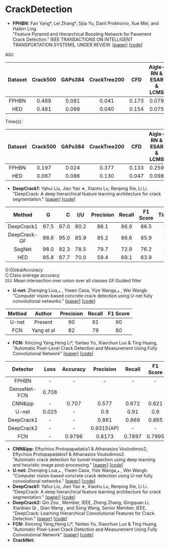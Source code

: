 # CrackDetection

* **FPHBN:** Fan Yang*, Lei Zhang*, Sijia Yu, Danil Prokhorov, Xue Mei, and Haibin Ling.<br />
  "Feature Pyramid and Hierarchical Boosting Network for Pavement Crack Detection." IEEE TRANSACTIONS ON INTELLIGENT TRANSPORTATION SYSTEMS, UNDER REVIEW. 
  [[paper](https://ieeexplore.ieee.org/abstract/document/8694955)]
  [[code](https://github.com/fyangneil/pavement-crack-detection)]
  
AIU: 

|  Dataset  |    Crack500  |    GAPs384    |   CrackTree200    |    CFD   |    Aigle-RN & ESAR & LCMS   |
|:---------:|:------------:|:-------------:|:-----------------:|:--------:|:---------------------------:|
|   FPHBN   |    0.489     |     0.081     |        0.041      |   0.173  |             0.079           | 
|    HED    |    0.481     |     0.069     |        0.040      |   0.154  |             0.075           |    
  
Time(s):

|  Dataset  |    Crack500  |    GAPs384    |   CrackTree200    |    CFD   |    Aigle-RN & ESAR & LCMS   |
|:---------:|:------------:|:-------------:|:-----------------:|:--------:|:---------------------------:|
|   FPHBN   |    0.197     |     0.024     |        0.377      |   0.133  |             0.259           | 
|    HED    |    0.067     |     0.086     |        0.130      |   0.047  |             0.098           | 

* **DeepCrack1:** Yahui Liu, Jian Yao ∗, Xiaohu Lu, Renping Xie, Li Li.<br />
  "DeepCrack: A deep hierarchical feature learning architecture for crack segmentation." 
  [[paper](https://www.sciencedirect.com/science/article/pii/S0925231219300566)]
  [[code](https://github.com/yhlleo/DeepCrack/blob/master/dataset/DeepCrack.zip)]
  
|    Method    |     G    |         C          |       I/U       |  Precision  |     Recall    |   F1 Score    |Time(s)|
|:------------:|:--------:|-------------------:|:---------------:|:-----------:|:-------------:|:-------------:|:-----:|
|  DeepCrack1  |   97.5   |        97.0        |       80.2      |    86.1     |       86.9    |      86.5     |   109 |   
| DeepCrack-GF |   98.6   |        95.0        |       85.9      |    85.2     |       86.6    |      85.9     |   118 |
|    SegNet    |   98.0   |        82.3        |       78.5      |    79.7     |       72.9    |      76.2     |   184 |   
|      HED     |   95.8   |        87.7        |       70.0      |    59.4     |       69.1    |      63.9     |   56  |

G:GlobalAccuracy   
C:Class average accuracy  
I/U: Mean intersection over union over all classes 
GF:Guided filter

* **U-net:** Zhenqing Liua,⁎ , Yiwen Caoa, Yize Wanga,⁎ , Wei Wangb.<br />
  "Computer vision-based concrete crack detection using U-net fully convolutional networks." 
  [[paper](https://data.mendeley.com/datasets/c7cpnw32j6/1)]
  [[code](https://data.mendeley.com/datasets/c7cpnw32j6/1)]
  
|    Method    |     Author    |    Precision  |     Recall    |   F1 Score    |
|:------------:|:-------------:|:--------------:|:-------------:|:-------------:|
|     U-net    |    Present    |        90     |       91      |       90      |       
|      FCN     |   Yang et al  |        82     |       79      |       80      |       
  
* **FCN:** Xincong Yang,Heng Li*, Yantao Yu, Xiaochun Luo & Ting Huang,<br />
  "Automatic Pixel-Level Crack Detection and Measurement Using Fully Convolutional Network"
  [[paper](https://onlinelibrary.wiley.com/doi/full/10.1111/mice.12412)]
  [[code]()]





|   Detector   |    Loss    |    Accuracy    |    Precision    |    Recall   |    F1 Score   |   AIU   |   Deep Learning   |  Time(s)  |
|:------------:|:----------:|:--------------:|:---------------:|:-----------:|:-------------:|:-------:|:-----------------:|:---------:|
|     FPHBN    |      -     |       -        |        -        |    -        |       -       |  0.489  |       Y           |  0.197    |
|DenseNet-FCN  |   0.708    |                |                 |             |               |         |       Y           |           |
|     CNN&ipp  |      -     |      0.707     |      0.577      |    0.672    |      0.621    |    -    |       Y           |           |
|     U-net    |   0.025    |       -        |      0.9        |      0.91   |        0.9    |    -    |       Y           |           |
|  DeepCrack1  |      -     |       -        |      0.861      |    0.869    |     0.865     |    -    |       Y           |           |
|  DeepCrack2  |      -     |       -        |      0.9315(AP) |      -      |       -       |    -    |       Y           |           |
|      FCN     |      -     |       0.9796   |      0.8173     |      0.7897 |       0.7995  |    -    |       Y           |           | |  CrackNet    |      -     |       -        |      0.9013     |      0.8763 |       0.8886  |    -    |       Y           |           | |  CrackForest |      -     |       0.9796   |      0.8173     |      0.7897 |       0.7995  |    -    |       Y           |           | |  CrackTree   |      -     |       -        |      0.9013     |      0.8763 |       0.8886  |    -    |       Y           |           |             


* **CNN&ipp:** Eftychios Protopapadakis1 & Athanasios Voulodimos2, Eftychios Protopapadakis1 & Athanasios Voulodimos2.<br />
  "Automatic crack detection for tunnel inspection using deep learning and heuristic image post-processing." 
  [[paper]()]
  [[code]()]
* **U-net:** Zhenqing Liua,⁎ , Yiwen Caoa, Yize Wanga,⁎ , Wei Wangb.<br />
  "Computer vision-based concrete crack detection using U-net fully convolutional networks." 
  [[paper]()]
  [[code]()]
* **DeepCrack1:** Yahui Liu, Jian Yao ∗, Xiaohu Lu, Renping Xie, Li Li.<br />
  "DeepCrack: A deep hierarchical feature learning architecture for crack segmentation." 
  [[paper]()]
  [[code](https://github.com/yhlleo/DeepCrack/blob/master/dataset/DeepCrack.zip)]
* **DeepCrack2:** Qin Zou , Member, IEEE, Zheng Zhang, Qingquan Li, Xianbiao Qi , Qian Wang , and Song Wang, Senior Member, IEEE,<br />
  "DeepCrack: Learning Hierarchical Convolutional Features for Crack Detection."
  [[paper]()]
  [[code]()]
* **FCN:** Xincong Yang,Heng Li*, Yantao Yu, Xiaochun Luo & Ting Huang,<br />
  "Automatic Pixel-Level Crack Detection and Measurement Using Fully Convolutional Network"
  [[paper]()]
  [[code]()]
* **CrackNet:**  
  
  
  
  
  
  
  
  
